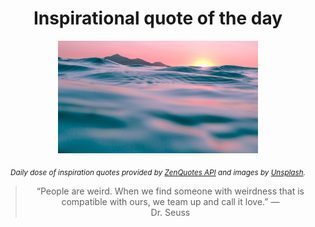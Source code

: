 
<div align="center">

# Inspirational quote of the day

<img src="./data/photo.jpeg" alt="Beautiful nature photo" width="320" height="180">

<sub><i>Daily dose of inspiration quotes provided by [ZenQuotes API](https://zenquotes.io/) and images by [Unsplash](https://unsplash.com/).</i></sub>


<blockquote>&ldquo;People are weird. When we find someone with weirdness that is compatible with ours, we team up and call it love.&rdquo; &mdash; <footer>Dr. Seuss</footer></blockquote>

</div>
